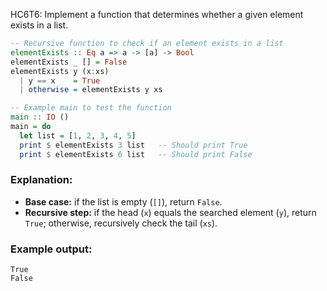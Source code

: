 HC6T6: Implement a function that determines whether a given element exists in a list.

```haskell
-- Recursive function to check if an element exists in a list
elementExists :: Eq a => a -> [a] -> Bool
elementExists _ [] = False
elementExists y (x:xs)
  | y == x    = True
  | otherwise = elementExists y xs

-- Example main to test the function
main :: IO ()
main = do
  let list = [1, 2, 3, 4, 5]
  print $ elementExists 3 list   -- Should print True
  print $ elementExists 6 list   -- Should print False
```

### Explanation:

* **Base case:** if the list is empty (`[]`), return `False`.
* **Recursive step:** if the head (`x`) equals the searched element (`y`), return `True`; otherwise, recursively check the tail (`xs`).

### Example output:

```
True
False
```
